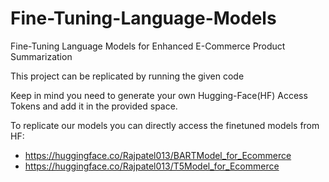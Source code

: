# Fine-Tuning-Language-Models
Fine-Tuning Language Models for Enhanced E-Commerce Product Summarization

This project can be replicated by running the given code

Keep in mind you need to generate your own Hugging-Face(HF) Access Tokens and add it in the provided space.

To replicate our models you can directly access the finetuned models from HF:
* https://huggingface.co/Rajpatel013/BARTModel_for_Ecommerce
* https://huggingface.co/Rajpatel013/T5Model_for_Ecommerce
